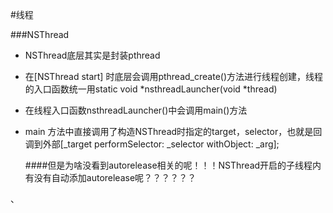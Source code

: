 #线程

###NSThread
* NSThread底层其实是封装pthread
* 在[NSThread start] 时底层会调用pthread_create()方法进行线程创建，线程的入口函数统一用static void *nsthreadLauncher(void *thread)
* 在线程入口函数nsthreadLauncher()中会调用main()方法
* main 方法中直接调用了构造NSThread时指定的target，selector，也就是回调到外部[_target performSelector: _selector withObject: _arg];

	####但是为啥没看到autorelease相关的呢！！！NSThread开启的子线程内有没有自动添加autorelease呢？？？？？？

、